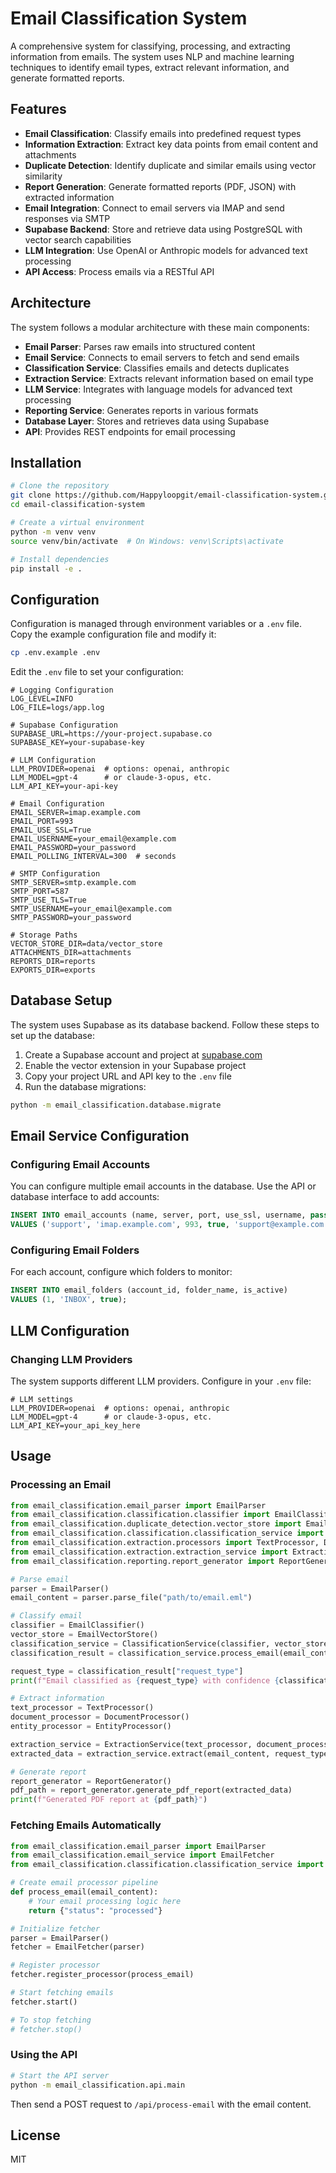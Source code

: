# Email Classification System

A comprehensive system for classifying, processing, and extracting information from emails. The system uses NLP and machine learning techniques to identify email types, extract relevant information, and generate formatted reports.

## Features

- **Email Classification**: Classify emails into predefined request types
- **Information Extraction**: Extract key data points from email content and attachments
- **Duplicate Detection**: Identify duplicate and similar emails using vector similarity
- **Report Generation**: Generate formatted reports (PDF, JSON) with extracted information
- **Email Integration**: Connect to email servers via IMAP and send responses via SMTP
- **Supabase Backend**: Store and retrieve data using PostgreSQL with vector search capabilities
- **LLM Integration**: Use OpenAI or Anthropic models for advanced text processing
- **API Access**: Process emails via a RESTful API

## Architecture

The system follows a modular architecture with these main components:

- **Email Parser**: Parses raw emails into structured content
- **Email Service**: Connects to email servers to fetch and send emails
- **Classification Service**: Classifies emails and detects duplicates
- **Extraction Service**: Extracts relevant information based on email type
- **LLM Service**: Integrates with language models for advanced text processing
- **Reporting Service**: Generates reports in various formats
- **Database Layer**: Stores and retrieves data using Supabase
- **API**: Provides REST endpoints for email processing

## Installation

```bash
# Clone the repository
git clone https://github.com/Happyloopgit/email-classification-system.git
cd email-classification-system

# Create a virtual environment
python -m venv venv
source venv/bin/activate  # On Windows: venv\Scripts\activate

# Install dependencies
pip install -e .
```

## Configuration

Configuration is managed through environment variables or a `.env` file. Copy the example configuration file and modify it:

```bash
cp .env.example .env
```

Edit the `.env` file to set your configuration:

```
# Logging Configuration
LOG_LEVEL=INFO
LOG_FILE=logs/app.log

# Supabase Configuration
SUPABASE_URL=https://your-project.supabase.co
SUPABASE_KEY=your-supabase-key

# LLM Configuration
LLM_PROVIDER=openai  # options: openai, anthropic
LLM_MODEL=gpt-4      # or claude-3-opus, etc.
LLM_API_KEY=your-api-key

# Email Configuration
EMAIL_SERVER=imap.example.com
EMAIL_PORT=993
EMAIL_USE_SSL=True
EMAIL_USERNAME=your_email@example.com
EMAIL_PASSWORD=your_password
EMAIL_POLLING_INTERVAL=300  # seconds

# SMTP Configuration
SMTP_SERVER=smtp.example.com
SMTP_PORT=587
SMTP_USE_TLS=True
SMTP_USERNAME=your_email@example.com
SMTP_PASSWORD=your_password

# Storage Paths
VECTOR_STORE_DIR=data/vector_store
ATTACHMENTS_DIR=attachments
REPORTS_DIR=reports
EXPORTS_DIR=exports
```

## Database Setup

The system uses Supabase as its database backend. Follow these steps to set up the database:

1. Create a Supabase account and project at [supabase.com](https://supabase.com)
2. Enable the vector extension in your Supabase project
3. Copy your project URL and API key to the `.env` file
4. Run the database migrations:

```bash
python -m email_classification.database.migrate
```

## Email Service Configuration

### Configuring Email Accounts

You can configure multiple email accounts in the database. Use the API or database interface to add accounts:

```sql
INSERT INTO email_accounts (name, server, port, use_ssl, username, password)
VALUES ('support', 'imap.example.com', 993, true, 'support@example.com', 'your-password');
```

### Configuring Email Folders

For each account, configure which folders to monitor:

```sql
INSERT INTO email_folders (account_id, folder_name, is_active)
VALUES (1, 'INBOX', true);
```

## LLM Configuration

### Changing LLM Providers

The system supports different LLM providers. Configure in your `.env` file:

```
# LLM settings
LLM_PROVIDER=openai  # options: openai, anthropic
LLM_MODEL=gpt-4      # or claude-3-opus, etc.
LLM_API_KEY=your_api_key_here
```

## Usage

### Processing an Email

```python
from email_classification.email_parser import EmailParser
from email_classification.classification.classifier import EmailClassifier
from email_classification.duplicate_detection.vector_store import EmailVectorStore
from email_classification.classification.classification_service import ClassificationService
from email_classification.extraction.processors import TextProcessor, DocumentProcessor, EntityProcessor
from email_classification.extraction.extraction_service import ExtractionService
from email_classification.reporting.report_generator import ReportGenerator

# Parse email
parser = EmailParser()
email_content = parser.parse_file("path/to/email.eml")

# Classify email
classifier = EmailClassifier()
vector_store = EmailVectorStore()
classification_service = ClassificationService(classifier, vector_store)
classification_result = classification_service.process_email(email_content)

request_type = classification_result["request_type"]
print(f"Email classified as {request_type} with confidence {classification_result['confidence']}")

# Extract information
text_processor = TextProcessor()
document_processor = DocumentProcessor()
entity_processor = EntityProcessor()

extraction_service = ExtractionService(text_processor, document_processor, entity_processor)
extracted_data = extraction_service.extract(email_content, request_type)

# Generate report
report_generator = ReportGenerator()
pdf_path = report_generator.generate_pdf_report(extracted_data)
print(f"Generated PDF report at {pdf_path}")
```

### Fetching Emails Automatically

```python
from email_classification.email_parser import EmailParser
from email_classification.email_service import EmailFetcher
from email_classification.classification.classification_service import ClassificationService

# Create email processor pipeline
def process_email(email_content):
    # Your email processing logic here
    return {"status": "processed"}

# Initialize fetcher
parser = EmailParser()
fetcher = EmailFetcher(parser)

# Register processor
fetcher.register_processor(process_email)

# Start fetching emails
fetcher.start()

# To stop fetching
# fetcher.stop()
```

### Using the API

```bash
# Start the API server
python -m email_classification.api.main
```

Then send a POST request to `/api/process-email` with the email content.

## License

MIT
